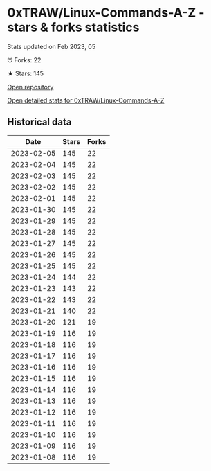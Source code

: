 # 0xTRAW/Linux-Commands-A-Z - stars & forks statistics

Stats updated on Feb 2023, 05

☋ Forks: 22

★ Stars: 145

[Open repository](https://github.com/0xTRAW/Linux-Commands-A-Z)

[Open detailed stats for 0xTRAW/Linux-Commands-A-Z](https://reviewgithub.com/rep/0xTRAW/Linux-Commands-A-Z)

## Historical data
| Date | Stars | Forks |
|------|-------|-------|
| 2023-02-05 | 145 | 22 | 
| 2023-02-04 | 145 | 22 | 
| 2023-02-03 | 145 | 22 | 
| 2023-02-02 | 145 | 22 | 
| 2023-02-01 | 145 | 22 | 
| 2023-01-30 | 145 | 22 | 
| 2023-01-29 | 145 | 22 | 
| 2023-01-28 | 145 | 22 | 
| 2023-01-27 | 145 | 22 | 
| 2023-01-26 | 145 | 22 | 
| 2023-01-25 | 145 | 22 | 
| 2023-01-24 | 144 | 22 | 
| 2023-01-23 | 143 | 22 | 
| 2023-01-22 | 143 | 22 | 
| 2023-01-21 | 140 | 22 | 
| 2023-01-20 | 121 | 19 | 
| 2023-01-19 | 116 | 19 | 
| 2023-01-18 | 116 | 19 | 
| 2023-01-17 | 116 | 19 | 
| 2023-01-16 | 116 | 19 | 
| 2023-01-15 | 116 | 19 | 
| 2023-01-14 | 116 | 19 | 
| 2023-01-13 | 116 | 19 | 
| 2023-01-12 | 116 | 19 | 
| 2023-01-11 | 116 | 19 | 
| 2023-01-10 | 116 | 19 | 
| 2023-01-09 | 116 | 19 | 
| 2023-01-08 | 116 | 19 | 

